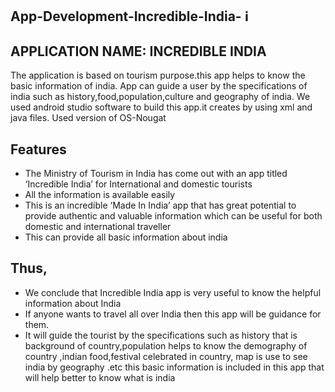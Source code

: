 ## App-Development-Incredible-India- ℹ️ 

## APPLICATION NAME: INCREDIBLE INDIA

The application is based on tourism purpose.this app helps to know the basic information of india.
App can guide a user by the specifications of india such as history,food,population,culture and geography of india.
We used android studio software to build this app.it creates by using xml and java files.
Used version of OS-Nougat

## Features
- The Ministry of Tourism in India has come out with an app titled ‘Incredible India’ for International and domestic tourists
- All the information is available easily
- This is an incredible ‘Made In India’ app that has great potential to provide authentic and valuable information which can be useful for both domestic and international traveller
- This can provide all basic information about india

## Thus,
- We conclude that Incredible India app is very useful to know the helpful information about India
- If anyone wants to travel all over India then this app will be guidance for them.
- It will guide the tourist by the specifications such as history that is background of country,population helps to know  the demography of country ,indian food,festival celebrated in country, map is use to see india by geography .etc this basic information is included in this app that will help  better to know what is india
